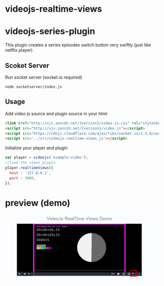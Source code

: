 # videojs-realtime-views

# videojs-series-plugin
This plugin creates a series episodes switch button very swiftly (just like netflix player)

## Scoket Server
Run socket server (socket.io required) 
```node
node socketserver/index.js
```
 
## Usage

Add video js source and plugin source in your html
```html
<link href="http://vjs.zencdn.net/{version}/video-js.css" rel="stylesheet">
<script src="http://vjs.zencdn.net/{version}/video.js"></script>
<script src="https://cdnjs.cloudflare.com/ajax/libs/socket.io/2.3.0/socket.io.js"></script>
<script src='../src/videojs-realtime-views.js'></script>
```

Initialize your player and plugin
```javascript
var player = videojs('example-video');
//load the views plugin
player.realtimeViews({
  host : '127.0.0.1',
  port : 3000,
});
```


# preview (demo)

![player](https://github.com/fahad-cb/videojs-realtime-views/blob/master/videojs-realtime-views.png)
